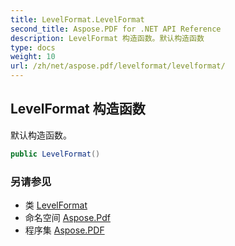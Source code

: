 ```yaml
---
title: LevelFormat.LevelFormat
second_title: Aspose.PDF for .NET API Reference
description: LevelFormat 构造函数。默认构造函数
type: docs
weight: 10
url: /zh/net/aspose.pdf/levelformat/levelformat/
---
```

## LevelFormat 构造函数

默认构造函数。

```csharp
public LevelFormat()
```

### 另请参见

* 类 [LevelFormat](../)
* 命名空间 [Aspose.Pdf](../../../aspose.pdf/)
* 程序集 [Aspose.PDF](../../../)